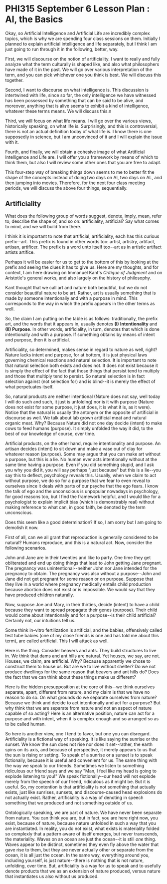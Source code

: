 # PHI315 September 6 Lesson Plan : AI, the Basics 

Okay, so Artificial Intelligence and Artificial Life are incredibly complex topics, which is why we are spending four class sessions on them. Initially I planned to explain artificial intelligence and life separately, but I think I am just going to run through it in the following, better, way. 

First, we will discourse on the notion of artificiality. I want to really and fully analyze what the term culturally is shaped like, and also what philosophers have made of it in the past. We will go over various interpretation of the term, and you can pick whichever one you think is best. We will discuss this together. 

Second, I want to discourse on what intelligence is. This discussion is intertwined with life, since so far, the only intelligence we have witnessed has been possessed by something that can be said to be alive, and moreover, anything that is alive seems to exhibit a kind of intelligence, whatever these terms means. We will discuss this.n 

Third, we will focus on what life means. I will go over the various views, historically speaking, on what life is. Surprisingly, and this is controversial, there is not an actual definition today of what life is. I know there is one supposedly in science, but I am unconvinced of it and I will explain the issue with it. 

Fourth, and finally, we will obtain a cohesive image of what Artificial Intelligence and Life are. I will offer you a framework by means of which to think them, but also I will review some other ones that you are free to adapt. 

This four-step way of breaking things down seems to me to better fit the shape of the concepts instead of doing two days on AI, two days on AL, and then jumping into movies. Therefore, for the next four class meeting periods, we will discuss the above four things, sequentially. 

## Artificiality 

What does the following group of words suggest, denote, imply, mean, refer to, describe the shape of, and so on: artificiality, artificial? Say what comes to mind, and we will build from there. 

I think it is important to note that artificial, artificiality, each has this curious prefix--art. This prefix is found in other words too: artist, artistry, artifact, artisan, artificer. The prefix is a word unto itself too--art as in artistic artifact artists artifice. 

Perhaps it will be easier for us to get to the bottom of this by looking at the prefix and seeing the clues it has to give us. Here are my thoughts, and for context, I am here drawing on Immanuel Kant's *Critique of Judgment* and on Aristotle's general works, and also largely on the history of philosophy. 

Kant thought that we call art and nature both beautiful, but we do not consider beautiful nature to be art. Rather, art is usually something that is made by someone intentionally and with a purpose in mind. This corresponds to the way in which the prefix appears in the other terms as well. 

So, the claim I am putting on the table is as follows: traditionally, the prefix art, and the words that it appears in, usually denotes **(I)** **Intentionality** and **(II)** **Purpose**. In other words, artificiality, in turn, denotes that which is done intentionally and with a purpose. If something obtains by means of intent and purpose, then it is artificial. 

Artificiality, so determined, makes sense in regard to nature as well, right? Nature lacks intent and purpose, for at bottom, it is just physical laws governing chemical reactions and natural selection. It is important to note that natural selection both exists and does not. It does not exist because it is simply the effect of the fact that those things that persist tend to multiply and those that multiply tend to persist. So natural selection is in fact selection against (not selection for) and is blind--it is merely the effect of what perpetuates itself. 

So, natural products are neither intentional (Nature does not say, well today I will do such and such, it just is unfolding) nor is it with purpose (Nature does not exist for some purpose, it just does, it is what it is, as it were). Notice that the natural is usually the antonym or the opposite of artificial in discourse as well. We talk about lab grown artificial meat and natural organic meat. Why? Because Nature did not one day decide (intent) to make cows to feed humans (purpose). It simply unfolded the way it did, to the best of our knowledge of course, over time. 

Artificial products, on the other hand, require intentionality and purpose. An artisan decides (intent) to sit down and make a vase out of clay for whatever reason (purpose). Some may argue that you can make art without a purpose, but this is a lie. No human ever acts intentionally without at the same time having a purpose. Even if you did something stupid, and I ask you why you did it, you will say perhaps "just because" but this is a lie--you say this to deflect, psychology reveals this. Usually, when we claim to act without purpose, we do so for a purpose that we fear to even reveal to ourselves since it deals with parts of our psyche that the ego fears. I know the talk of ego and the unconscious is unpopular nowadays in psychology, for good reasons too, but I find the framework helpful, and I would like for a psychologist to explain implicit bias (which is demonstrably real) without making reference to what can, in good faith, be denoted by the term unconscious. 

Does this seem like a good determination? If so, I am sorry but I am going to demolish it now. 

First of all, can we all grant that reproduction is generally considered to be natural? Humans reproduce, and this is a natural act. Now, consider the following scenarios. 

John and Jane are in their twenties and like to party. One time they get obliterated and end up doing things that lead to John getting Jane pregnant. The pregnancy was unintentional--neither John nor Jane intended for the pregnancy to obtain. The pregnancy was also without a purpose--John and Jane did not get pregnant for some reason or on purpose. Suppose that they live in a world where pregnancy medically entails child production because abortion does not exist or is impossible. We would say that they have produced children naturally. 

Now, suppose Joe and Mary, in their thirties, decide (intent) to have a child because they want to spread propagate their genes (purpose). Their child would come about intentionally and for a purpose--is their child artificial? Certainly not, our intuitions tell us. 

Some think in-vitro fertilization is artificial, and the babies, offensively called test tube babies (one of my close friends is one and has told me about this term), are called artificial. This I will attack as well. 

Here is the thing. Consider beavers and ants. They build structures to live in. We think that dams and ant hills are natural. Yet houses, we say, are not. Houses, we claim, are artificial. Why? Because apparently we chose to construct them to house us. But are we to live without shelter? Do we not produce dwellings for the same reason that beavers and ant hills do? Does the fact that we can think about these things make us different? 

Here is the hidden presupposition at the core of this--we think ourselves separate, apart, different from nature, and my claim is that we have no reason to do so. On what grounds do we separate ourselves from nature? Because we think and decide to act intentionally and act for a purpose? But why think that we are separate from nature and not an aspect of nature capable of so acting? Here is an alternative position, nature can act for a purpose and with intent, when it is complex enough and so arranged so as to be called human. 

So here is another view, one I tend to favor, but one you can disregard. Artificiality is a fictional way of speaking. It is like saying the sunrise or the sunset. We know the sun does not rise nor does it set--rather, the earth spins on its axis, and because of perspective, it merely appears to us that the sun is rising or setting. To speak of a sunrise or a sunset is to speak fictionally, because it is useful and convenient for us. The same thing with the way we speak to our friends. Sometimes we listen to something ridiculous our friend says and we say "Man, I feel like my head is going to explode listening to you!" We speak fictionally--our head will not explode merely from the speech of our friend, ridiculous as it might be. But it is useful. So, my contention is that artificiality is not something that actually exists, just like sunrises, sunsets, and discourse-caused head explosions do not actually exist. Rather, artificiality is a way of denoting in speech something that we produced and not something outside of us.

Ontologically speaking, we are part of nature. We have never been separate from nature. You can think you are, but in fact, you are here right now, you exist, because of nature, because nature unfolded in such a way that you are instantiated. In reality, you do not exist, what exists is materiality folded so complexly that a pattern aware of itself emerges, but never transcends, the materiality. Waves on an ocean are just the ocean--it is still *one* thing. Waves appear to be distinct, sometimes they even fly above the water that gave rise to them, but they are never actually other or separate from the ocean, it is all just the ocean. In the same way, everything around you, including yourself, is just nature--there is nothing that is not nature, unfolding, over time. But, artificiality is a way for us to speak and to usefully denote products that we as an extension of nature produced, versus nature that instantiates us also without us produced. 

